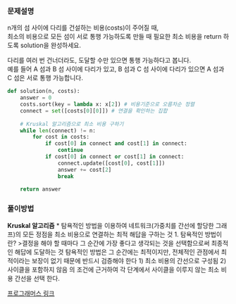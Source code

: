 ### 문제설명
n개의 섬 사이에 다리를 건설하는 비용(costs)이 주어질 때,  
최소의 비용으로 모든 섬이 서로 통행 가능하도록 만들 때 필요한 최소 비용을 return 하도록 solution을 완성하세요.

다리를 여러 번 건너더라도, 도달할 수만 있으면 통행 가능하다고 봅니다.  
예를 들어 A 섬과 B 섬 사이에 다리가 있고, B 섬과 C 섬 사이에 다리가 있으면 A 섬과 C 섬은 서로 통행 가능합니다.

```python
def solution(n, costs):
    answer = 0
    costs.sort(key = lambda x: x[2]) # 비용기준으로 오름차순 정렬
    connect = set([costs[0][0]]) # 연결을 확인하는 집합
    
    # Kruskal 알고리즘으로 최소 비용 구하기
    while len(connect) != n:
        for cost in costs:
            if cost[0] in connect and cost[1] in connect:
                continue
            if cost[0] in connect or cost[1] in connect:
                connect.update([cost[0], cost[1]])
                answer += cost[2]
                break
                
    return answer
```

### 풀이방법
**Kruskal 알고리즘**
    * 탐욕적인 방법을 이용하여 네트워크(가중치를 간선에 할당한 그래프)의 모든 정점을 최소 비용으로 연결하는 최적 해답을 구하는 것
    1. 탐욕적인 방법이란?
    >결정을 해야 할 때마다 그 순간에 가장 좋다고 생각되는 것을 선택함으로써 최종적인 해답에 도달하는 것
        탐욕적인 방법은 그 순간에는 최적이지만, 전체적인 관점에서 최적이라는 보장이 없기 때문에 반드시 검증해야 한다
        1) 최소 비용의 간선으로 구성됨 2) 사이클을 포함하지 않음 의 조건에 근거하여 각 단계에서 사이클을 이루지 않는 최소 비용 간선을 선택 한다.



[프로그래머스 링크](https://programmers.co.kr/learn/courses/30/lessons/42861?language=python3)
